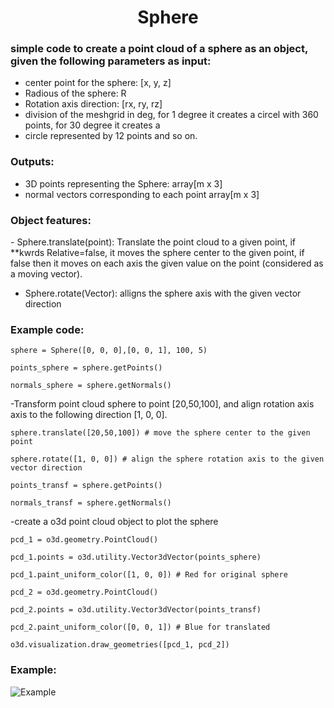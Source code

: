 <h1 align="center">Sphere</h1>
<h3 align="left">simple code to create a point cloud of a sphere as an object, given the following parameters as input:</h3>

- center point for the sphere: [x, y, z]
- Radious of the sphere: R
- Rotation axis direction: [rx, ry, rz]
- division of the meshgrid in deg, for 1 degree it creates a circel with 360 points, for 30 degree it creates a
- circle represented by 12 points and so on.

<h3 align="left">Outputs:</h3>

- 3D points representing the Sphere: array[m x 3]
- normal vectors corresponding to each point array[m x 3]

<h3 align="left">Object features:</h3>
- Sphere.translate(point): Translate the point cloud to a given point, if **kwrds Relative=false, it moves the sphere center to the given point,
if false then it moves on each axis the given value on the point (considered as a moving vector).

- Sphere.rotate(Vector): alligns the sphere axis with the given vector direction

<h3 align="left">Example code:</h3>

`sphere = Sphere([0, 0, 0],[0, 0, 1], 100, 5)`

`points_sphere = sphere.getPoints()`

`normals_sphere = sphere.getNormals()`

-Transform point cloud sphere to point [20,50,100], and align rotation axis axis to the following direction [1, 0, 0]. 

`sphere.translate([20,50,100]) # move the sphere center to the given point`

`sphere.rotate([1, 0, 0]) # align the sphere rotation axis to the given vector direction`

`points_transf = sphere.getPoints()`

`normals_transf = sphere.getNormals()`

-create a o3d point cloud object to plot the sphere

`pcd_1 = o3d.geometry.PointCloud()`

`pcd_1.points = o3d.utility.Vector3dVector(points_sphere)`

`pcd_1.paint_uniform_color([1, 0, 0]) # Red for original sphere`

`pcd_2 = o3d.geometry.PointCloud()`

`pcd_2.points = o3d.utility.Vector3dVector(points_transf)`

`pcd_2.paint_uniform_color([0, 0, 1]) # Blue for translated`

`o3d.visualization.draw_geometries([pcd_1, pcd_2])`

<h3 align="left">Example:</h3>

![Example](spheres.gif)









